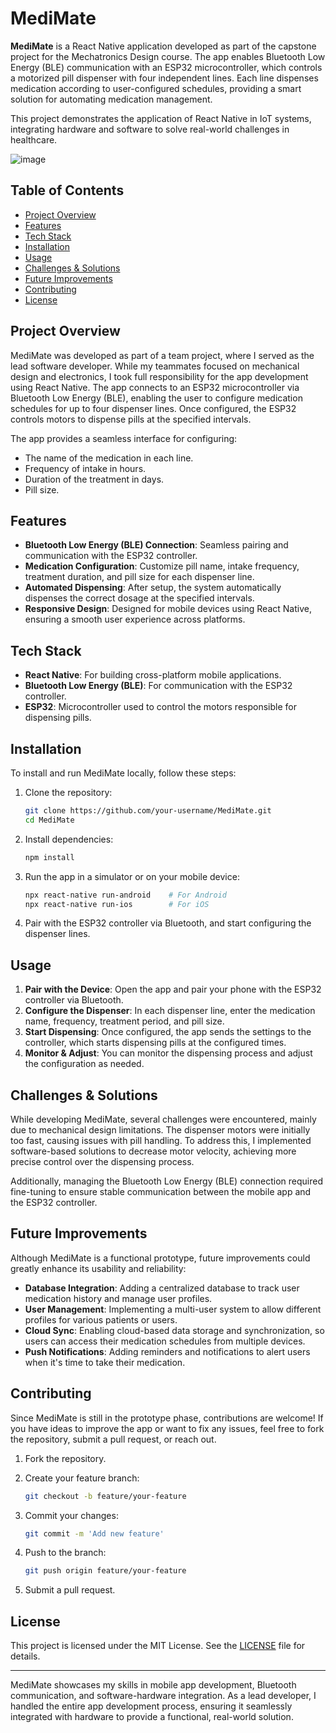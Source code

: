 # MediMate

**MediMate** is a React Native application developed as part of the capstone project for the Mechatronics Design course. The app enables Bluetooth Low Energy (BLE) communication with an ESP32 microcontroller, which controls a motorized pill dispenser with four independent lines. Each line dispenses medication according to user-configured schedules, providing a smart solution for automating medication management.

This project demonstrates the application of React Native in IoT systems, integrating hardware and software to solve real-world challenges in healthcare.

![image](https://github.com/user-attachments/assets/ad57e758-80a1-4a1a-af13-ddd6b76f2ef5)

## Table of Contents

- [Project Overview](#project-overview)
- [Features](#features)
- [Tech Stack](#tech-stack)
- [Installation](#installation)
- [Usage](#usage)
- [Challenges & Solutions](#challenges--solutions)
- [Future Improvements](#future-improvements)
- [Contributing](#contributing)
- [License](#license)

## Project Overview

MediMate was developed as part of a team project, where I served as the lead software developer. While my teammates focused on mechanical design and electronics, I took full responsibility for the app development using React Native. The app connects to an ESP32 microcontroller via Bluetooth Low Energy (BLE), enabling the user to configure medication schedules for up to four dispenser lines. Once configured, the ESP32 controls motors to dispense pills at the specified intervals.

The app provides a seamless interface for configuring:
- The name of the medication in each line.
- Frequency of intake in hours.
- Duration of the treatment in days.
- Pill size.

## Features

- **Bluetooth Low Energy (BLE) Connection**: Seamless pairing and communication with the ESP32 controller.
- **Medication Configuration**: Customize pill name, intake frequency, treatment duration, and pill size for each dispenser line.
- **Automated Dispensing**: After setup, the system automatically dispenses the correct dosage at the specified intervals.
- **Responsive Design**: Designed for mobile devices using React Native, ensuring a smooth user experience across platforms.

## Tech Stack

- **React Native**: For building cross-platform mobile applications.
- **Bluetooth Low Energy (BLE)**: For communication with the ESP32 controller.
- **ESP32**: Microcontroller used to control the motors responsible for dispensing pills.

## Installation

To install and run MediMate locally, follow these steps:

1. Clone the repository:

    ```bash
    git clone https://github.com/your-username/MediMate.git
    cd MediMate
    ```

2. Install dependencies:

    ```bash
    npm install
    ```

3. Run the app in a simulator or on your mobile device:

    ```bash
    npx react-native run-android    # For Android
    npx react-native run-ios        # For iOS
    ```

4. Pair with the ESP32 controller via Bluetooth, and start configuring the dispenser lines.

## Usage

1. **Pair with the Device**: Open the app and pair your phone with the ESP32 controller via Bluetooth.
2. **Configure the Dispenser**: In each dispenser line, enter the medication name, frequency, treatment period, and pill size.
3. **Start Dispensing**: Once configured, the app sends the settings to the controller, which starts dispensing pills at the configured times.
4. **Monitor & Adjust**: You can monitor the dispensing process and adjust the configuration as needed.

## Challenges & Solutions

While developing MediMate, several challenges were encountered, mainly due to mechanical design limitations. The dispenser motors were initially too fast, causing issues with pill handling. To address this, I implemented software-based solutions to decrease motor velocity, achieving more precise control over the dispensing process.

Additionally, managing the Bluetooth Low Energy (BLE) connection required fine-tuning to ensure stable communication between the mobile app and the ESP32 controller.

## Future Improvements

Although MediMate is a functional prototype, future improvements could greatly enhance its usability and reliability:

- **Database Integration**: Adding a centralized database to track user medication history and manage user profiles.
- **User Management**: Implementing a multi-user system to allow different profiles for various patients or users.
- **Cloud Sync**: Enabling cloud-based data storage and synchronization, so users can access their medication schedules from multiple devices.
- **Push Notifications**: Adding reminders and notifications to alert users when it's time to take their medication.

## Contributing

Since MediMate is still in the prototype phase, contributions are welcome! If you have ideas to improve the app or want to fix any issues, feel free to fork the repository, submit a pull request, or reach out.

1. Fork the repository.
2. Create your feature branch:

    ```bash
    git checkout -b feature/your-feature
    ```

3. Commit your changes:

    ```bash
    git commit -m 'Add new feature'
    ```

4. Push to the branch:

    ```bash
    git push origin feature/your-feature
    ```

5. Submit a pull request.

## License

This project is licensed under the MIT License. See the [LICENSE](./LICENSE) file for details.

---

MediMate showcases my skills in mobile app development, Bluetooth communication, and software-hardware integration. As a lead developer, I handled the entire app development process, ensuring it seamlessly integrated with hardware to provide a functional, real-world solution.
